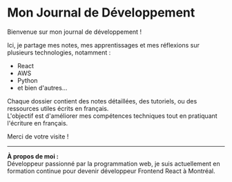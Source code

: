 # Mon Journal de Développement

Bienvenue sur mon journal de développement !

Ici, je partage mes notes, mes apprentissages et mes réflexions sur plusieurs technologies, notamment :
- React
- AWS
- Python
- et bien d'autres...

Chaque dossier contient des notes détaillées, des tutoriels, ou des ressources utiles écrits en français.  
L'objectif est d'améliorer mes compétences techniques tout en pratiquant l'écriture en français.

Merci de votre visite !

---

**À propos de moi :**  
Développeur passionné par la programmation web, je suis actuellement en formation continue pour devenir développeur Frontend React à Montréal.

